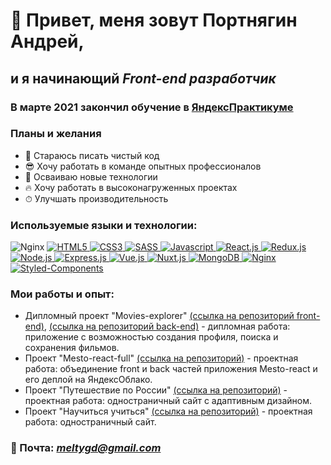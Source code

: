 # 👋 Привет, меня зовут Портнягин Андрей,
## и я начинающий *Front-end разработчик*
### В марте 2021 закончил обучение в [ЯндексПрактикуме](https://praktikum.yandex.ru/profile/web/)

### Планы и желания
+ 🧼 Стараюсь писать чистый код
+ 😎 Хочу работать в команде опытных профессионалов
+ 🚀 Осваиваю новые технологии
+ 🔥 Хочу работать в высоконагруженных проектах
+ ⏱ Улучшать производительность
### Используемые языки и технологии: 
![Nginx](https://img.shields.io/badge/-Nginx-0d1117?style=for-the-badge&logo=nginx)
<a href="https://ru.wikipedia.org/wiki/HTML5/" rel="noreferrer" target="_blank">
  <img src="https://img.shields.io/badge/-html5-0d1117?style=for-the-badge&logo=html5" title="Ссылка на wiki" alt="HTML5">
</a>
<a href="https://ru.wikipedia.org/wiki/CSS" rel="noreferrer" target="_blank">
  <img src="https://img.shields.io/badge/-CSS-0d1117?style=for-the-badge&logo=css3" title="Ссылка на wiki" alt="CSS3">
</a>
<a href="https://ru.wikipedia.org/wiki/Sass" rel="noreferrer" target="_blank">
  <img src="https://img.shields.io/badge/-SASS-0d1117?style=for-the-badge&logo=sass" title="Ссылка на wiki" alt="SASS">
</a>
<a href="https://ru.wikipedia.org/wiki/JavaScript" rel="noreferrer" target="_blank">
  <img src="https://img.shields.io/badge/-Javascript-0d1117?style=for-the-badge&logo=Javascript" title="Ссылка на wiki" alt="Javascript">
</a>
<a href="https://ru.reactjs.org/" rel="noreferrer" target="_blank">
  <img src="https://img.shields.io/badge/-React.js-0d1117?style=for-the-badge&logo=React" title="Ссылка на страницу фреймворка" alt="React.js">
</a>
<a href="https://ru.wikipedia.org/wiki/Redux" rel="noreferrer" target="_blank">
  <img src="https://img.shields.io/badge/-Redux.js-0d1117?style=for-the-badge&logo=Redux" title="Ссылка на wiki" alt="Redux.js">
</a>
<a href="https://ru.wikipedia.org/wiki/Node.js" rel="noreferrer" target="_blank">
  <img src="https://img.shields.io/badge/-Node.js-0d1117?style=for-the-badge&logo=node.js" title="Ссылка на wiki" alt="Node.js">
</a>
<a href="https://ru.wikipedia.org/wiki/Express.js" rel="noreferrer" target="_blank">
  <img src="https://img.shields.io/badge/-Express.js-0d1117?style=for-the-badge&logo=express" title="Ссылка на wiki" alt="Express.js">
</a>
<a href="https://ru.wikipedia.org/wiki/Vue.js" rel="noreferrer" target="_blank">
  <img src="https://img.shields.io/badge/-Vue.js-0d1117?style=for-the-badge&logo=vue.js" title="Ссылка на wiki" alt="Vue.js">
</a>
<a href="https://ru.nuxtjs.org/" rel="noreferrer" target="_blank">
  <img src="https://img.shields.io/badge/-Nuxt.js-0d1117?style=for-the-badge&logo=Nuxt.js" title="Ссылка на страницу фреймворка" alt="Nuxt.js">
</a>
<a href="https://ru.wikipedia.org/wiki/MongoDB" rel="noreferrer" target="_blank">
  <img src="https://img.shields.io/badge/-MongoDB-0d1117?style=for-the-badge&logo=mongodb" title="Ссылка на wiki" alt="MongoDB">
</a>
<a href="https://ru.wikipedia.org/wiki/Nginx" rel="noreferrer" target="_blank">
  <img src="https://img.shields.io/badge/-Nginx-0d1117?style=for-the-badge&logo=nginx" title="Ссылка на компонент" alt="Nginx">
</a>
<a href="https://styled-components.com/" rel="noreferrer" target="_blank">
  <img src="https://img.shields.io/badge/-Styled%20Components-0d1117?style=for-the-badge&logo=styled-components" title="Ссылка на компонент" alt="Styled-Components">
</a>

### Мои работы и опыт:

* Дипломный проект "Movies-explorer" [(ссылка на репозиторий front-end)](https://github.com/MeltyWD/movies-explorer-frontend), [(ссылка на репозиторий back-end)](https://github.com/MeltyWD/movies-explorer-api) - дипломная работа: приложение с возможностью создания профиля, поиска и сохранения фильмов.
* Проект "Mesto-react-full" [(ссылка на репозиторий)](https://github.com/MeltyWD/react-mesto-api-full) - проектная работа: объединение front и back частей приложения Mesto-react и его деплой на ЯндексОблако.
* Проект "Путешествие по России" [(ссылка на репозиторий)](https://github.com/MeltyWD/russian-travel) - проектная работа: одностраничный сайт с адаптивным дизайном.
* Проект "Научиться учиться" [(ссылка на репозиторий)](https://github.com/MeltyWD/how-to-learn) - проектная работа: одностраничный сайт.

### 📧 Почта: *meltygd@gmail.com*
